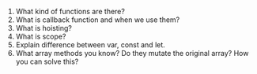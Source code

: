 1. What kind of functions are there?
2. What is callback function and when we use them?
3. What is hoisting?
4. What is scope? 
5. Explain difference between var, const and let.
6. What array methods you know? Do they mutate the original array? How you can solve this?
